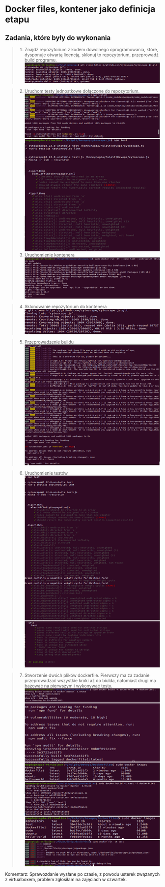 # Docker files, kontener jako definicja etapu

## Zadania, które były do wykonania

>1. Znajdź repozytorium z kodem dowolnego oprogramowania, które, dysponuje otwartą licencją, sklonuj to repozytorium, przeprowadź build programu. ![Ss1](1.png)           

>2. Uruchom testy jednostkowe dołączone do repozytorium.
![ss2](2.png)
![ss3](3.png)
>3. Uruchomienie kontenera
![ss4](4.png)

>4. Sklonowanie repozytorium do kontenera
![ss5](5.png)

>5. Przeprowadzenie buildu
![ss6](6.png)

>6. Uruchomienie testów
![ss7](7.png)
![ss8](8.png)

>7. Stworzenie dwóch plików dockerfile. Pierwszy ma za zadanie przeprowadzać wszystkie kroki aż do biulda, natomiast drugi ma bazować na pierwszym i wykonywać testy.
![ss9](9.png)
![ss10](10.png)
![ss11](11.png)
![ss12](12.png)
![ss13](13.png)
![ss14](14.png)

Komentarz:
Sprawozdanie wysłane po czasie, z powodu usterek zwązanych z virtualboxem, problem zgłosiłam na zajęciach w czwartek.
